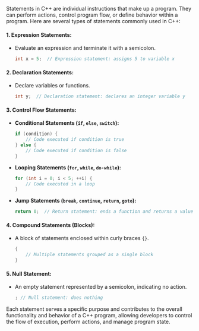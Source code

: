 [//]: # (### Statements)

Statements in C++ are individual instructions that make up a program. They can perform actions, control program flow, or define behavior within a program. Here are several types of statements commonly used in C++:

#### 1. **Expression Statements:**

- Evaluate an expression and terminate it with a semicolon.

   ```cpp
   int x = 5;  // Expression statement: assigns 5 to variable x
   ```

#### 2. **Declaration Statements:**

- Declare variables or functions.

   ```cpp
   int y;  // Declaration statement: declares an integer variable y
   ```

#### 3. **Control Flow Statements:**

- **Conditional Statements (`if`, `else`, `switch`):**

     ```cpp
     if (condition) {
         // Code executed if condition is true
     } else {
         // Code executed if condition is false
     }
     ```

- **Looping Statements (`for`, `while`, `do-while`):**

     ```cpp
     for (int i = 0; i < 5; ++i) {
         // Code executed in a loop
     }
     ```

- **Jump Statements (`break`, `continue`, `return`, `goto`):**

     ```cpp
     return 0;  // Return statement: ends a function and returns a value
     ```

#### 4. **Compound Statements (Blocks):**

- A block of statements enclosed within curly braces `{}`.

   ```cpp
   {
       // Multiple statements grouped as a single block
   }
   ```

#### 5. **Null Statement:**

- An empty statement represented by a semicolon, indicating no action.

   ```cpp
   ; // Null statement: does nothing
   ```

Each statement serves a specific purpose and contributes to the overall functionality and behavior of a C++ program, allowing developers to control the flow of execution, perform actions, and manage program state.

